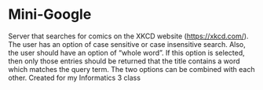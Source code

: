 # Mini-Google

Server that searches for comics on the XKCD website (https://xkcd.com/). 
The user has an option of case sensitive or case insensitive search. Also, the user should have an option of “whole word”. 
If this option is selected, then only those entries should be returned that the title contains a word which matches the query term.
The two options can be combined with each other. Created for my Informatics 3 class 
